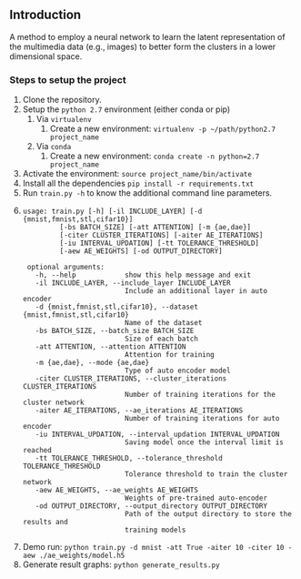 ## Introduction

A method to employ a neural network to learn the latent representation of the multimedia data (e.g., images) to better form the clusters in a lower dimensional space.

### Steps to setup the project

1. Clone the repository.
2. Setup the `python 2.7` environment (either conda or pip)
    1. Via `virtualenv`
        1. Create a new environment: `virtualenv -p ~/path/python2.7 project_name`
    2. Via `conda`
        1. Create a new environment: `conda create -n python=2.7 project_name`
3. Activate the environment: `source project_name/bin/activate`
4. Install all the dependencies `pip install -r requirements.txt`
5. Run `train.py -h` to know the additional command line parameters.
6.     usage: train.py [-h] [-il INCLUDE_LAYER] [-d {mnist,fmnist,stl,cifar10}]
                [-bs BATCH_SIZE] [-att ATTENTION] [-m {ae,dae}]
                [-citer CLUSTER_ITERATIONS] [-aiter AE_ITERATIONS]
                [-iu INTERVAL_UPDATION] [-tt TOLERANCE_THRESHOLD]
                [-aew AE_WEIGHTS] [-od OUTPUT_DIRECTORY]

        optional arguments:
          -h, --help            show this help message and exit
          -il INCLUDE_LAYER, --include_layer INCLUDE_LAYER
                                Include an additional layer in auto encoder
          -d {mnist,fmnist,stl,cifar10}, --dataset {mnist,fmnist,stl,cifar10}
                                Name of the dataset
          -bs BATCH_SIZE, --batch_size BATCH_SIZE
                                Size of each batch
          -att ATTENTION, --attention ATTENTION
                                Attention for training
          -m {ae,dae}, --mode {ae,dae}
                                Type of auto encoder model
          -citer CLUSTER_ITERATIONS, --cluster_iterations CLUSTER_ITERATIONS
                                Number of training iterations for the cluster network
          -aiter AE_ITERATIONS, --ae_iterations AE_ITERATIONS
                                Number of training iterations for auto encoder
          -iu INTERVAL_UPDATION, --interval_updation INTERVAL_UPDATION
                                Saving model once the interval limit is reached
          -tt TOLERANCE_THRESHOLD, --tolerance_threshold TOLERANCE_THRESHOLD
                                Tolerance threshold to train the cluster network
          -aew AE_WEIGHTS, --ae_weights AE_WEIGHTS
                                Weights of pre-trained auto-encoder
          -od OUTPUT_DIRECTORY, --output_directory OUTPUT_DIRECTORY
                                Path of the output directory to store the results and
                                training models
7. Demo run: `python train.py -d mnist -att True -aiter 10 -citer 10 -aew ./ae_weights/model.h5`
8. Generate result graphs: `python generate_results.py` 